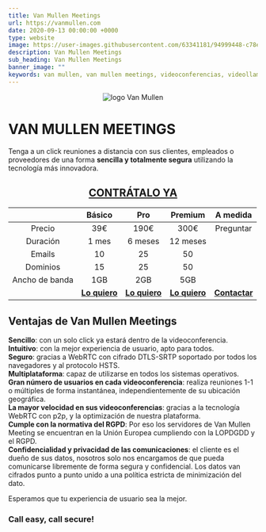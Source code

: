```yaml
---
title: Van Mullen Meetings
url: https://vanmullen.com
date: 2020-09-13 00:00:00 +0000
type: website
image: https://user-images.githubusercontent.com/63341181/94999448-c78e1c00-05b9-11eb-9c82-7441b5f91dcb.png
description: Van Mullen Meetings
sub_heading: Van Mullen Meetings
banner_image: ""
keywords: van mullen, van mullen meetings, videoconferencias, videollamadas seguras
---
```


<p style="text-align:center"><img src="https://user-images.githubusercontent.com/63341181/93509647-521b1e00-f920-11ea-8533-3fd59b746765.png" alt="logo Van Mullen"></p>

# VAN MULLEN MEETINGS

Tenga a un click reuniones a distancia con sus clientes, empleados o proveedores de una forma **sencilla y totalmente segura** utilizando la tecnología más innovadora.  

<h2 style="text-align:center"><a href="https://vanmullen.com/contacto"> CONTRÁTALO YA</a></h2>

| | Básico | Pro | Premium | A medida |
| :---------: | :---------: | :---------: | :---------: | :---------: |
| Precio | 39€ | 190€ | 300€ | Preguntar |
| Duración | 1 mes | 6 meses | 12 meses |  |
| Emails | 10 | 25 | 50 |  |
| Dominios | 15 | 25 | 50 |  |
| Ancho de banda | 1GB | 2GB | 5GB |  |
| | [**Lo quiero**](https://vanmullen.com/paypal_1.html "Lo quiero") | [**Lo quiero**](https://vanmullen.com/paypal_6.html "Lo quiero") | [**Lo quiero**](https://vanmullen.com/paypal_12.html "Lo quiero") | [**Contactar**](https://vanmullen.com/contactar "Contactar") |

## Ventajas de Van Mullen Meetings

**Sencillo**: con un solo click ya estará dentro de la videoconferencia.    
**Intuitivo**: con la mejor experiencia de usuario, apto para todos.    
**Seguro**: gracias a WebRTC con cifrado DTLS-SRTP soportado por todos los navegadores y al protocolo HSTS.    
**Multiplataforma**: capaz de utilizarse en todos los sistemas operativos.    
**Gran número de usuarios en cada videoconferencia**: realiza reuniones 1-1 o múltiples de forma instantánea, independientemente de su ubicación geográfica.    
**La mayor velocidad en sus videoconferencias**: gracias a la tecnología WebRTC con p2p, y la optimización de nuestra plataforma.    
**Cumple con la normativa del RGPD**: Por eso los servidores de Van Mullen Meeting se encuentran en la Unión Europea cumpliendo con la LOPDGDD y el RGPD.    
**Confidencialidad y privacidad de las comunicaciones**: el cliente es el dueño de sus datos, nosotros solo nos encargamos de que pueda comunicarse libremente de forma segura y   confidencial. Los datos van cifrados punto a punto unido a una política estricta de minimización del dato.    

Esperamos que tu experiencia de usuario sea la mejor.  
  
### Call easy, call secure!
